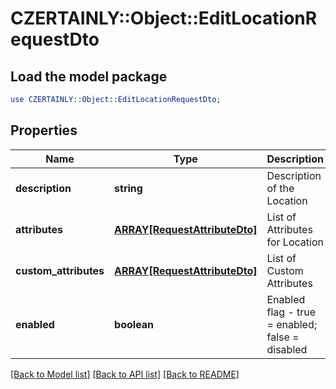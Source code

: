 # CZERTAINLY::Object::EditLocationRequestDto

## Load the model package
```perl
use CZERTAINLY::Object::EditLocationRequestDto;
```

## Properties
Name | Type | Description | Notes
------------ | ------------- | ------------- | -------------
**description** | **string** | Description of the Location | [optional] 
**attributes** | [**ARRAY[RequestAttributeDto]**](RequestAttributeDto.md) | List of Attributes for Location | 
**custom_attributes** | [**ARRAY[RequestAttributeDto]**](RequestAttributeDto.md) | List of Custom Attributes | [optional] 
**enabled** | **boolean** | Enabled flag - true &#x3D; enabled; false &#x3D; disabled | [optional] 

[[Back to Model list]](../README.md#documentation-for-models) [[Back to API list]](../README.md#documentation-for-api-endpoints) [[Back to README]](../README.md)


